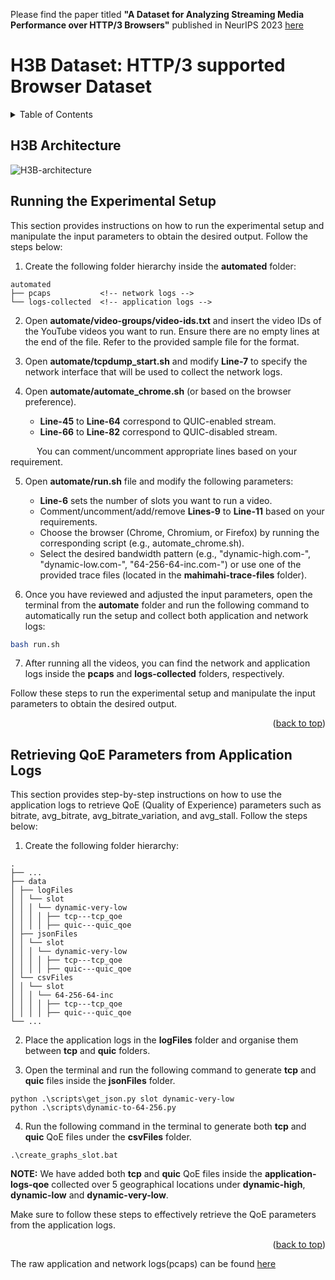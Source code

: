 Please find the paper titled **"A Dataset for Analyzing Streaming Media Performance over HTTP/3 Browsers"** published in NeurIPS 2023 [here](https://proceedings.neurips.cc/paper_files/paper/2023/hash/f5da8ac52cf8857157c63c4803b6690b-Abstract-Datasets_and_Benchmarks.html)

# H3B Dataset: HTTP/3 supported Browser Dataset

<!-- TABLE OF CONTENTS -->
<details>
  <summary>Table of Contents</summary>
  <ul>
    <li>
      <a href="#h3b-architecture">H3B Architecture</a>
    </li>
    <li>
      <a href="#running-the-experimental-setup">Running the Experimental Setup</a>
    </li>
    <li>
      <a href="#retrieving-qoe-parameters-from-application-logs">Retrieving QoE Parameters from Application Logs</a>
    </li>
  </ul>
</details>

## H3B Architecture
![H3B-architecture](H3B-architecture.png)

## Running the Experimental Setup

This section provides instructions on how to run the experimental setup and manipulate the input parameters to obtain the desired output. Follow the steps below:

1. Create the following folder hierarchy inside the **automated** folder:

```
automated
├── pcaps           <!-- network logs -->
└── logs-collected  <!-- application logs -->
```

2. Open **automate/video-groups/video-ids.txt** and insert the video IDs of the YouTube videos you want to run. Ensure there are no empty lines at the end of the file. Refer to the provided sample file for the format.

3. Open **automate/tcpdump_start.sh** and modify **Line-7** to specify the network interface that will be used to collect the network logs.

4. Open **automate/automate_chrome.sh** (or based on the browser preference). 

    * **Line-45** to **Line-64** correspond to QUIC-enabled stream.
    * **Line-66** to **Line-82** correspond to QUIC-disabled stream.

&emsp;&emsp;&emsp;You can comment/uncomment appropriate lines based on your requirement.

5. Open **automate/run.sh** file and modify the following parameters:
  
    * **Line-6** sets the number of slots you want to run a video.
    * Comment/uncomment/add/remove **Lines-9** to **Line-11** based on your requirements.
    * Choose the browser (Chrome, Chromium, or Firefox) by running the corresponding script (e.g., automate_chrome.sh).
    * Select the desired bandwidth pattern (e.g., "dynamic-high.com-", "dynamic-low.com-", "64-256-64-inc.com-") or use one of the provided trace files (located in the **mahimahi-trace-files** folder).

6. Once you have reviewed and adjusted the input parameters, open the terminal from the **automate** folder and run the following command to automatically run the setup and collect both application and network logs:
```sh
bash run.sh
```

7. After running all the videos, you can find the network and application logs inside the **pcaps** and **logs-collected** folders, respectively.

Follow these steps to run the experimental setup and manipulate the input parameters to obtain the desired output.

<p align="right">(<a href="#h3b-dataset-http3-supported-browser-dataset">back to top</a>)</p>

## Retrieving QoE Parameters from Application Logs

This section provides step-by-step instructions on how to use the application logs to retrieve QoE (Quality of Experience) parameters such as bitrate, avg_bitrate, avg_bitrate_variation, and avg_stall. Follow the steps below:

1. Create the following folder hierarchy:
```
.
├── ...
├── data
│ ├── logFiles
│ │ └── slot
│ │ │ └── dynamic-very-low
│ │ │ │ ├── tcp---tcp_qoe
│ │ │ │ ├── quic---quic_qoe
│ ├── jsonFiles
│ │ └── slot
│ │ │ └── dynamic-very-low
│ │ │ │ ├── tcp---tcp_qoe
│ │ │ │ ├── quic---quic_qoe
│ └── csvFiles
│ │ └── slot
│ │ │ └── 64-256-64-inc
│ │ │ │ ├── tcp---tcp_qoe
│ │ │ │ ├── quic---quic_qoe
└── ...
```

2. Place the application logs in the **logFiles** folder and organise them between **tcp** and **quic** folders.

3. Open the terminal and run the following command to generate **tcp** and **quic** files inside the **jsonFiles** folder. 
```
python .\scripts\get_json.py slot dynamic-very-low
python .\scripts\dynamic-to-64-256.py
```

4. Run the following command in the terminal to generate both **tcp** and **quic** QoE files under the **csvFiles** folder. 
```
.\create_graphs_slot.bat
```
**NOTE:** We have added both **tcp** and **quic** QoE files inside the **application-logs-qoe** collected over 5 geographical locations under **dynamic-high**, **dynamic-low** and **dynamic-very-low**. 

Make sure to follow these steps to effectively retrieve the QoE parameters from the application logs.

<p align="right">(<a href="#h3b-dataset-http3-supported-browser-dataset">back to top</a>)</p>

The raw application and network logs(pcaps) can be found [here](https://drive.google.com/drive/folders/1MsywvxEPOHagHO6JAQ9FPTGLHV17t638?usp=sharing)
